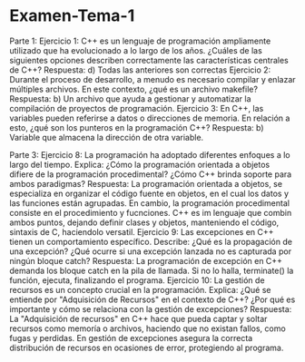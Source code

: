 # Examen-Tema-1
Parte 1:
Ejercicio 1: C++ es un lenguaje de programación ampliamente utilizado que ha evolucionado a lo largo de los años. ¿Cuáles de las siguientes opciones describen correctamente las características centrales de C++?
Respuesta: d) Todas las anteriores son correctas
Ejercicio 2: Durante el proceso de desarrollo, a menudo es necesario compilar y enlazar múltiples archivos. En este contexto, ¿qué es un archivo makefile?
Respuesta: b) Un archivo que ayuda a gestionar y automatizar la compilación de proyectos de programación.
Ejercicio 3: En C++, las variables pueden referirse a datos o direcciones de memoria. En relación a esto, ¿qué son los punteros en la programación C++?
Respuesta: b) Variable que almacena la dirección de otra variable.

Parte 3:
Ejercicio 8: La programación ha adoptado diferentes enfoques a lo largo del tiempo. Explica:
¿Cómo la programación orientada a objetos difiere de la programación procedimental?
¿Cómo C++ brinda soporte para ambos paradigmas?
Respuesta: La programación orientada a objetos, se especializa en organizar el código fuente en objetos, en el cual los datos y las funciones están agrupadas. En cambio, la programación procedimental consiste en el procedimiento y fucnciones.
C++ es im lenguaje que combin ambos puntos, dejando definir clases y objetos, manteniendo el código, sintaxis de C, haciendolo versatil.
Ejercicio 9:  Las excepciones en C++ tienen un comportamiento específico. Describe:
¿Qué es la propagación de una excepción?
¿Qué ocurre si una excepción lanzada no es capturada por ningún bloque catch?
Respuesta: La programación de excepción en C++ demanda los bloque catch en la pila de llamada. Si no lo halla, terminate() la función, ejecuta, finalizando el programa.
Ejercicio 10: La gestión de recursos es un concepto crucial en la programación. Explica:
¿Qué se entiende por "Adquisición de Recursos" en el contexto de C++?
¿Por qué es importante y cómo se relaciona con la gestión de excepciones?
Respuesta: La "Adquisición de recursos" en C++ hace que pueda captar y soltar recursos como memoría o archivos, haciendo que no existan fallos, como fugas y perdidas.
En gestión de excepciones asegura la correcta distribución de recursos en ocasiones de error, protegiendo al programa.